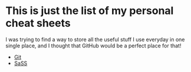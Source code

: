 # This is just the list of my personal cheat sheets
I was trying to find a way to store all the useful stuff I use everyday in one single place, and I thought that GitHub would be a perfect place for that!

- [Git](https://github.com/corsonr/cheat-sheets/blob/master/git.md)
- [SaSS](https://github.com/corsonr/cheat-sheets/blob/master/sass.md)
